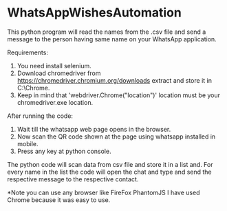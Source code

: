 # WhatsAppWishesAutomation
This python program will read the names from the .csv file and send a message to the person having same name on your WhatsApp application.

Requirements:
1. You need install selenium.
2. Download chromedriver from  https://chromedriver.chromium.org/downloads extract and store it in C:\Chrome.
3. Keep in mind that 'webdriver.Chrome("location")' location must be your chromedriver.exe location.

After running the code:
1. Wait till the whatsapp web page opens in the browser.
2. Now scan the QR code shown at the page using whatsapp installed in mobile.
3. Press any key at python console.

The python code will scan data from csv file and store it in a list and.
For every name in the list the code will open the chat and type and send the respective message to the respective contact.

*Note you can use any browser like FireFox PhantomJS I have used Chrome because it was easy to use.

